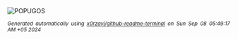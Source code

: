 <div align="justify">
<picture>
    <source media="(prefers-color-scheme: dark)" srcset="https://i.ibb.co/KxYtbXS/output-gif.gif">
    <source media="(prefers-color-scheme: light)" srcset="https://i.ibb.co/KxYtbXS/output-gif.gif">
    <img alt="POPUGOS" src="https://i.ibb.co/KxYtbXS/output-gif.gif">
</picture>

<sub><i>Generated automatically using [x0rzavi/github-readme-terminal](https://github.com/x0rzavi/github-readme-terminal) on Sun Sep 08 05:49:17 AM +05 2024</i></sub>
</div>